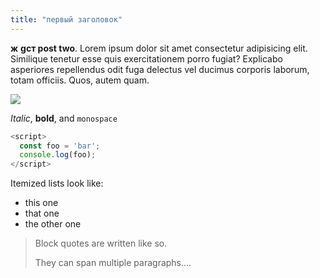 ```yaml
---
title: "первый заголовок"
---
```

**ж** **gст post two**. Lorem ipsum dolor sit amet consectetur adipisicing elit. Similique tenetur esse quis exercitationem porro fugiat? Explicabo asperiores repellendus odit fuga delectus vel ducimus corporis laborum, totam officiis. Quos, autem quam.

![](/uploads/cat.jpg)

_Italic_, **bold**, and `monospace`

```js
<script>
  const foo = 'bar';
  console.log(foo);
</script>
```

Itemized lists look like:

* this one
* that one
* the other one

> Block quotes are
> written like so.
>
> They can span multiple paragraphs....
